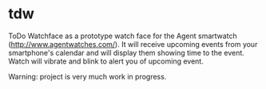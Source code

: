 tdw
===

ToDo Watchface as a prototype watch face for the Agent smartwatch (http://www.agentwatches.com/). It will receive 
upcoming events from your smartphone's calendar and will display them showing time to the event. Watch will vibrate
and blink to alert you of upcoming event.

Warning: project is very much work in progress.

